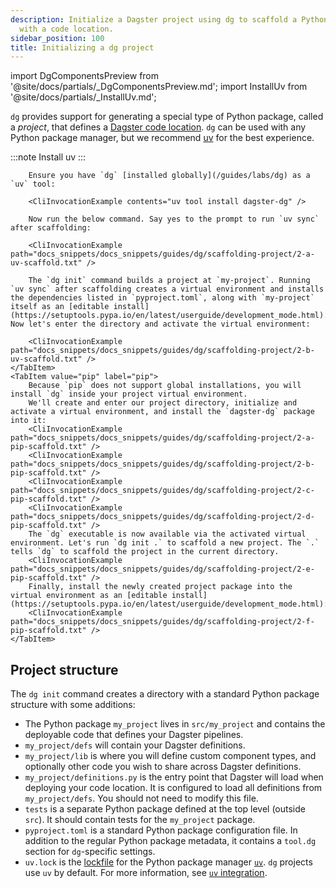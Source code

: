 ```yaml
---
description: Initialize a Dagster project using dg to scaffold a Python package
  with a code location.
sidebar_position: 100
title: Initializing a dg project
---
```


import DgComponentsPreview from '@site/docs/partials/\_DgComponentsPreview.md';
import InstallUv from '@site/docs/partials/\_InstallUv.md';

<DgComponentsPreview />

`dg` provides support for generating a special type of Python package, called a _project_, that defines a [Dagster code location](https://docs.dagster.io/guides/deploy/code-locations/managing-code-locations-with-definitions). `dg` can be used with any Python package manager, but we recommend [uv](https://docs.astral.sh/uv/) for the best experience.

<Tabs groupId="package-manager">
    <TabItem value="uv" label="uv">
        :::note Install uv
        <InstallUv />
        :::

        Ensure you have `dg` [installed globally](/guides/labs/dg) as a `uv` tool:

        <CliInvocationExample contents="uv tool install dagster-dg" />

        Now run the below command. Say yes to the prompt to run `uv sync` after scaffolding:

        <CliInvocationExample path="docs_snippets/docs_snippets/guides/dg/scaffolding-project/2-a-uv-scaffold.txt" />

        The `dg init` command builds a project at `my-project`. Running `uv sync` after scaffolding creates a virtual environment and installs the dependencies listed in `pyproject.toml`, along with `my-project` itself as an [editable install](https://setuptools.pypa.io/en/latest/userguide/development_mode.html). Now let's enter the directory and activate the virtual environment:

        <CliInvocationExample path="docs_snippets/docs_snippets/guides/dg/scaffolding-project/2-b-uv-scaffold.txt" />
    </TabItem>
    <TabItem value="pip" label="pip">
        Because `pip` does not support global installations, you will install `dg` inside your project virtual environment.
        We'll create and enter our project directory, initialize and activate a virtual environment, and install the `dagster-dg` package into it:
        <CliInvocationExample path="docs_snippets/docs_snippets/guides/dg/scaffolding-project/2-a-pip-scaffold.txt" />
        <CliInvocationExample path="docs_snippets/docs_snippets/guides/dg/scaffolding-project/2-b-pip-scaffold.txt" />
        <CliInvocationExample path="docs_snippets/docs_snippets/guides/dg/scaffolding-project/2-c-pip-scaffold.txt" />
        <CliInvocationExample path="docs_snippets/docs_snippets/guides/dg/scaffolding-project/2-d-pip-scaffold.txt" />
        The `dg` executable is now available via the activated virtual environment. Let's run `dg init .` to scaffold a new project. The `.` tells `dg` to scaffold the project in the current directory.
        <CliInvocationExample path="docs_snippets/docs_snippets/guides/dg/scaffolding-project/2-e-pip-scaffold.txt" />
        Finally, install the newly created project package into the virtual environment as an [editable install](https://setuptools.pypa.io/en/latest/userguide/development_mode.html):
        <CliInvocationExample path="docs_snippets/docs_snippets/guides/dg/scaffolding-project/2-f-pip-scaffold.txt" />
    </TabItem>

</Tabs>

## Project structure

The `dg init` command creates a directory with a standard Python package structure with some additions:

<Tabs groupId="package-manager">
  <TabItem value="uv" label="uv">
    <CliInvocationExample path="docs_snippets/docs_snippets/guides/components/index/3-uv-tree.txt" />
  </TabItem>
  <TabItem value="pip" label="pip">
    <CliInvocationExample path="docs_snippets/docs_snippets/guides/components/index/3-pip-tree.txt" />
  </TabItem>
</Tabs>

- The Python package `my_project` lives in `src/my_project` and contains the deployable code that defines
  your Dagster pipelines.
- `my_project/defs` will contain your Dagster definitions.
- `my_project/lib` is where you will define custom component types, and
  optionally other code you wish to share across Dagster definitions.
- `my_project/definitions.py` is the entry point that Dagster will load when
  deploying your code location. It is configured to load all definitions from
  `my_project/defs`. You should not need to modify this file.
- `tests` is a separate Python package defined at the top level (outside
  `src`). It should contain tests for the `my_project` package.
- `pyproject.toml` is a standard Python package configuration file. In addition
  to the regular Python package metadata, it contains a `tool.dg` section
  for `dg`-specific settings.
- `uv.lock` is the [lockfile](https://docs.astral.sh/uv/concepts/projects/layout/#the-lockfile) for the Python package manager [`uv`](https://docs.astral.sh/uv/). `dg` projects use `uv` by default. For more information, see [`uv` integration](/guides/labs/dg/python-environment-management-and-uv-integration).
